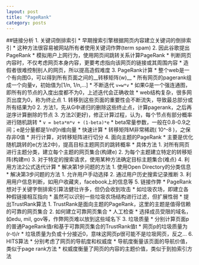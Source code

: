 ```yaml
---
layout: post
title: "PageRank"
category: posts
---
```


##链接分析
    1. 关键词倒排索引
        * 早期搜索引擎根据网页内容建立关键词的倒排索引
        * 这种方法很容易被网站所有者使用关键词作弊(term spam)
    2. 因此谷歌提出PageRank
        * 模拟用户上网行为，使用网页间跳转关系计算PageRank
        * 判断网页内容时，不仅考虑网页本身内容，更要考虑指向该网页的链接或其周围内容
        * 造假者很难控制别人的网页，所以提高造假难度
    3. PageRank计算
        * 整个web是一个有向图G，可以得到所有页面之间的__转移矩阵(w)__
        * 所有网页的pagerank组成一个向量v，初始值为[1/n, 1/n,...]
        * 不断迭代 ` v=w*v ` 
        * 如果G是一个强连通图，即所有的节点的入度出度都不为0，上述迭代会正确收敛
        * web结构复杂，很多网页出度为0，称为终止点
            1. 转移到这些页面的重要性会不断流失，导致最总部分或所有结果为0
            2. 方法1，先从G中递归的删除这些终止点，计算pagerank，之后再逆序计算删除的节点
            3. 方法2(更好)，修正计算过程，认为，每个节点有部分概率进行随机跳转
                * ` v = beta*m*v + (1-beta)*e `
                * beta常量参数，一般在0.8-0.9之间；e是分量都是1/n的n维向量
        * 快速计算
            * 转移矩阵M非常稀疏( 10^-8 )，之保存非0值
            * 并行计算，对转移矩阵进行切分
    4. 面向主题的PageRank
        * 主要是优化随机跳转的e(方法2中)，提高目标主题网页的跳转概率
        * 具体方法
            1. 对所有网页进行主题分类，建立每个主题的网页集合(构建e)
            2. 为每个主题建立特定的转移矩阵(构建m)
            3. 对于特定的搜索请求，使用某种方法确定目标主题集合(难点)
            4. 利用方法2公式迭代计算
        * 解决第1步问题的方法
            1. 使用Open Directory的分类信息
        * 解决第3步问题的方法
            1. 允许用户手动选择
            2. 通过用户历史搜索记录推断
            3. 利用用户信息判断，如用户收藏夹，facebook上的信息等
    5. 链接作弊
        * PageRank想对于关键字倒排索引算法健壮许多，但仍会收到攻击
        * 如垃圾农场，即建立各种假链接相互指向
        * 虽然可以识别一些垃圾农场结构进行过滤，但扩展性弱
        * 提出TrustRank算法
            1. TrustRank是面向主题的PageRank，这里的主题是值得信赖的可靠的网页集合
            2. 如何建立可靠网页集合
                * 人工检查
                * 选择成员受限的域名，如edu, mil, gov等，作弊网页难以放到这些域名下
            3. 垃圾质量
                * 分别计算页面p的普通PageRank值r和基于可靠网页集合的TrustRank值t
                * 网页p的垃圾质量为(r-t)/r
                * 垃圾质量为负或十分接近0，意味这网页p很可能不是垃圾网页，反之...
    6. HITS算法
        * 分别考虑了网页的导航度和权威度
        * 导航度衡量该页面的导航价值，类似于page rank方法
        * 权威度衡量了网页的内容的主题价值，类似于到拍索引方法

